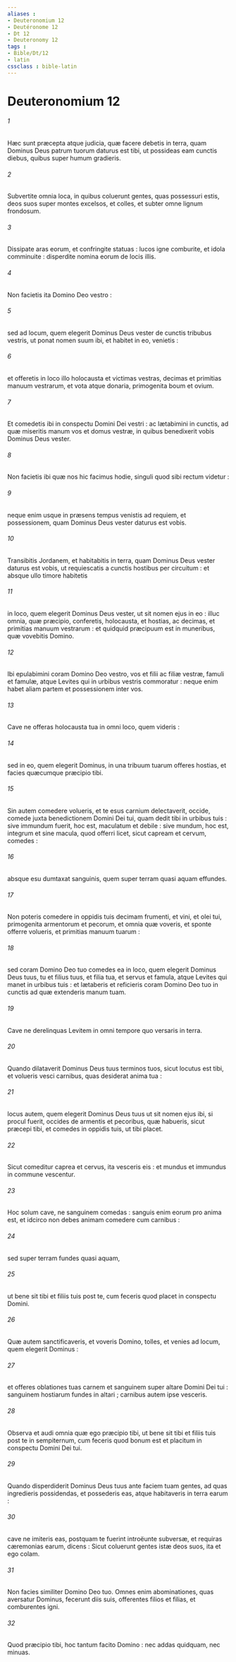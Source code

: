 ```yaml
---
aliases : 
- Deuteronomium 12
- Deutéronome 12
- Dt 12
- Deuteronomy 12
tags : 
- Bible/Dt/12
- latin
cssclass : bible-latin
---
```


# Deuteronomium 12

###### 1
Hæc sunt præcepta atque judicia, quæ facere debetis in terra, quam Dominus Deus patrum tuorum daturus est tibi, ut possideas eam cunctis diebus, quibus super humum gradieris.
###### 2
Subvertite omnia loca, in quibus coluerunt gentes, quas possessuri estis, deos suos super montes excelsos, et colles, et subter omne lignum frondosum.
###### 3
Dissipate aras eorum, et confringite statuas : lucos igne comburite, et idola comminuite : disperdite nomina eorum de locis illis.
###### 4
Non facietis ita Domino Deo vestro :
###### 5
sed ad locum, quem elegerit Dominus Deus vester de cunctis tribubus vestris, ut ponat nomen suum ibi, et habitet in eo, venietis :
###### 6
et offeretis in loco illo holocausta et victimas vestras, decimas et primitias manuum vestrarum, et vota atque donaria, primogenita boum et ovium.
###### 7
Et comedetis ibi in conspectu Domini Dei vestri : ac lætabimini in cunctis, ad quæ miseritis manum vos et domus vestræ, in quibus benedixerit vobis Dominus Deus vester.
###### 8
Non facietis ibi quæ nos hic facimus hodie, singuli quod sibi rectum videtur :
###### 9
neque enim usque in præsens tempus venistis ad requiem, et possessionem, quam Dominus Deus vester daturus est vobis.
###### 10
Transibitis Jordanem, et habitabitis in terra, quam Dominus Deus vester daturus est vobis, ut requiescatis a cunctis hostibus per circuitum : et absque ullo timore habitetis
###### 11
in loco, quem elegerit Dominus Deus vester, ut sit nomen ejus in eo : illuc omnia, quæ præcipio, conferetis, holocausta, et hostias, ac decimas, et primitias manuum vestrarum : et quidquid præcipuum est in muneribus, quæ vovebitis Domino.
###### 12
Ibi epulabimini coram Domino Deo vestro, vos et filii ac filiæ vestræ, famuli et famulæ, atque Levites qui in urbibus vestris commoratur : neque enim habet aliam partem et possessionem inter vos.
###### 13
Cave ne offeras holocausta tua in omni loco, quem videris :
###### 14
sed in eo, quem elegerit Dominus, in una tribuum tuarum offeres hostias, et facies quæcumque præcipio tibi.
###### 15
Sin autem comedere volueris, et te esus carnium delectaverit, occide, comede juxta benedictionem Domini Dei tui, quam dedit tibi in urbibus tuis : sive immundum fuerit, hoc est, maculatum et debile : sive mundum, hoc est, integrum et sine macula, quod offerri licet, sicut capream et cervum, comedes :
###### 16
absque esu dumtaxat sanguinis, quem super terram quasi aquam effundes.
###### 17
Non poteris comedere in oppidis tuis decimam frumenti, et vini, et olei tui, primogenita armentorum et pecorum, et omnia quæ voveris, et sponte offerre volueris, et primitias manuum tuarum :
###### 18
sed coram Domino Deo tuo comedes ea in loco, quem elegerit Dominus Deus tuus, tu et filius tuus, et filia tua, et servus et famula, atque Levites qui manet in urbibus tuis : et lætaberis et reficieris coram Domino Deo tuo in cunctis ad quæ extenderis manum tuam.
###### 19
Cave ne derelinquas Levitem in omni tempore quo versaris in terra.
###### 20
Quando dilataverit Dominus Deus tuus terminos tuos, sicut locutus est tibi, et volueris vesci carnibus, quas desiderat anima tua :
###### 21
locus autem, quem elegerit Dominus Deus tuus ut sit nomen ejus ibi, si procul fuerit, occides de armentis et pecoribus, quæ habueris, sicut præcepi tibi, et comedes in oppidis tuis, ut tibi placet.
###### 22
Sicut comeditur caprea et cervus, ita vesceris eis : et mundus et immundus in commune vescentur.
###### 23
Hoc solum cave, ne sanguinem comedas : sanguis enim eorum pro anima est, et idcirco non debes animam comedere cum carnibus :
###### 24
sed super terram fundes quasi aquam,
###### 25
ut bene sit tibi et filiis tuis post te, cum feceris quod placet in conspectu Domini.
###### 26
Quæ autem sanctificaveris, et voveris Domino, tolles, et venies ad locum, quem elegerit Dominus :
###### 27
et offeres oblationes tuas carnem et sanguinem super altare Domini Dei tui : sanguinem hostiarum fundes in altari ; carnibus autem ipse vesceris.
###### 28
Observa et audi omnia quæ ego præcipio tibi, ut bene sit tibi et filiis tuis post te in sempiternum, cum feceris quod bonum est et placitum in conspectu Domini Dei tui.
###### 29
Quando disperdiderit Dominus Deus tuus ante faciem tuam gentes, ad quas ingredieris possidendas, et possederis eas, atque habitaveris in terra earum :
###### 30
cave ne imiteris eas, postquam te fuerint introëunte subversæ, et requiras cæremonias earum, dicens : Sicut coluerunt gentes istæ deos suos, ita et ego colam.
###### 31
Non facies similiter Domino Deo tuo. Omnes enim abominationes, quas aversatur Dominus, fecerunt diis suis, offerentes filios et filias, et comburentes igni.
###### 32
Quod præcipio tibi, hoc tantum facito Domino : nec addas quidquam, nec minuas.
